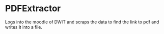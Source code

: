 # PDFExtractor
Logs into the moodle of DWIT and scraps the data to find the link to pdf and writes it into a file.
